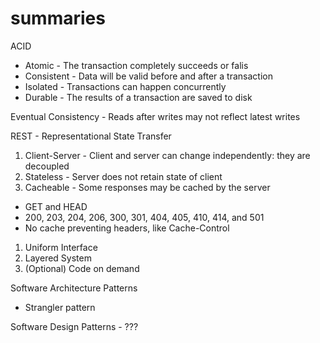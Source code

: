 # summaries

ACID
- Atomic - The transaction completely succeeds or falis
- Consistent - Data will be valid before and after a transaction
- Isolated - Transactions can happen concurrently
- Durable - The results of a transaction are saved to disk

Eventual Consistency - Reads after writes may not reflect latest writes

REST - Representational State Transfer
1. Client-Server - Client and server can change independently: they are decoupled
1. Stateless - Server does not retain state of client
1. Cacheable - Some responses may be cached by the server
  - GET and HEAD
  - 200, 203, 204, 206, 300, 301, 404, 405, 410, 414, and 501
  - No cache preventing headers, like Cache-Control
1. Uniform Interface
1. Layered System
1. (Optional) Code on demand

Software Architecture Patterns
* Strangler pattern

Software Design Patterns - ???
